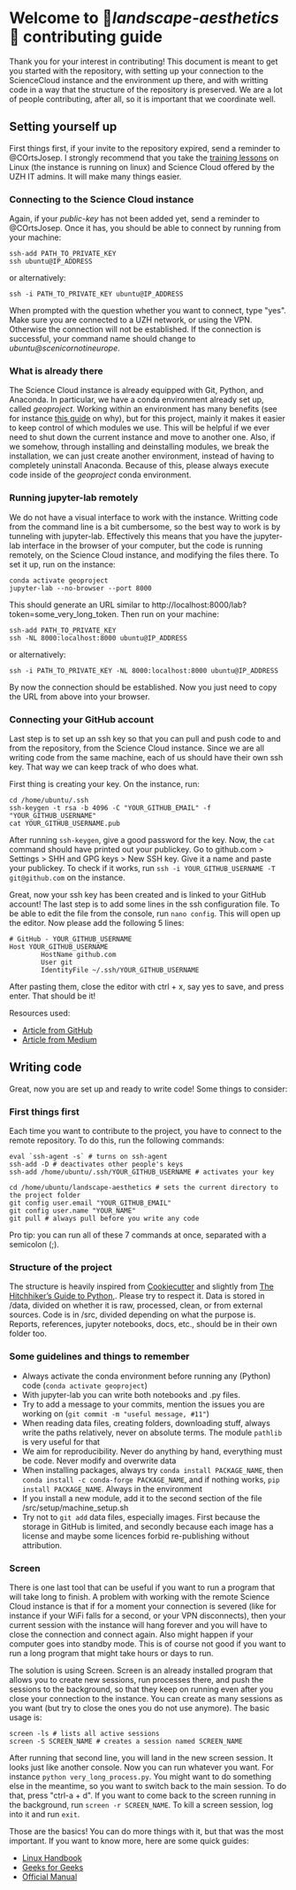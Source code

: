# Welcome to :evergreen_tree:_landscape-aesthetics_:evergreen_tree: contributing guide

Thank you for your interest in contributing! This document is meant to get you started with the repository, 
with setting up your connection to the ScienceCloud instance and the environment up there, and with 
writting code in a way that the structure of the repository is preserved. We are a lot of people contributing, after all,
so it is important that we coordinate well.

## Setting yourself up
First things first, if your invite to the repository expired, send a reminder to @COrtsJosep.
I strongly recommend that you take the [training lessons](https://www.zi.uzh.ch/en/teaching-and-research/science-it/computing/training.html)
on Linux (the instance is running on linux) and Science Cloud offered by the UZH IT admins. It will make 
many things easier.

### Connecting to the Science Cloud instance
Again, if your _public-key_ has not been added yet, send a reminder to @COrtsJosep. Once it has, you should be able to 
connect by running from your machine:
```
ssh-add PATH_TO_PRIVATE_KEY
ssh ubuntu@IP_ADDRESS
```
or alternatively:
```
ssh -i PATH_TO_PRIVATE_KEY ubuntu@IP_ADDRESS
```
When prompted with the question whether you want to connect, type "yes". Make sure you are connected to a UZH network,
or using the VPN. Otherwise the connection will not be established. If the connection is successful, your command
name should change to _ubuntu@scenicornotineurope_.

### What is already there
The Science Cloud instance is already equipped with Git, Python, and Anaconda. In particular, we have a conda environment
already set up, called _geoproject_. Working within an environment has many benefits (see for instance [this guide](https://www.freecodecamp.org/news/why-you-need-python-environments-and-how-to-manage-them-with-conda-85f155f4353c/)
on why), but for this project, mainly it makes it easier to keep control of which modules we use. This will be helpful
if we ever need to shut down the current instance and move to another one. Also, if we somehow,
through installing and deinstalling modules, we break the installation, we can just create another environment, instead of having
to completely uninstall Anaconda. Because of this, please always execute code inside of the _geoproject_ conda environment.

### Running jupyter-lab remotely
We do not have a visual interface to work with the instance. Writting code from the command line is a bit cumbersome,
so the best way to work is by tunneling with jupyter-lab. Effectively this means that you have the jupyter-lab interface
in the browser of your computer, but the code is running remotely, on the Science Cloud instance, and modifying the 
files there. To set it up, run on the instance:
```
conda activate geoproject
jupyter-lab --no-browser --port 8000
```
This should generate an URL similar to http://localhost:8000/lab?token=some_very_long_token.
Then run on your machine:
```
ssh-add PATH_TO_PRIVATE_KEY
ssh -NL 8000:localhost:8000 ubuntu@IP_ADDRESS
```
or alternatively:
```
ssh -i PATH_TO_PRIVATE_KEY -NL 8000:localhost:8000 ubuntu@IP_ADDRESS
```
 By now the connection should be established. Now you just need to copy the URL from above into your browser.

### Connecting your GitHub account
Last step is to set up an ssh key so that you can pull and push code to and from the repository, from the Science Cloud instance. 
Since we are all writing code from the same machine, each of us should have their own ssh key. That way we can keep track of who does what.

First thing is creating your key. On the instance, run:
```
cd /home/ubuntu/.ssh
ssh-keygen -t rsa -b 4096 -C "YOUR_GITHUB_EMAIL" -f "YOUR_GITHUB_USERNAME"
cat YOUR_GITHUB_USERNAME.pub
```
After running ```ssh-keygen```, give a good password for the key. Now, the ```cat``` command should have printed out your publickey. 
Go to github.com > Settings > SHH and GPG keys > New SSH key. Give it a name and paste your publickey. To check if it works, 
run ```ssh -i YOUR_GITHUB_USERNAME -T git@github.com``` on the instance. 

Great, now your ssh key has been created and is linked to your GitHub account! The last step is to add some lines in the ssh 
configuration file. To be able to edit the file from the console, run ```nano config```. This will open up the editor. Now
please add the following 5 lines:
```
# GitHub - YOUR_GITHUB_USERNAME
Host YOUR_GITHUB_USERNAME
        HostName github.com
        User git
        IdentityFile ~/.ssh/YOUR_GITHUB_USERNAME
```
After pasting them, close the editor with ctrl + x, say yes to save, and press enter. That should be it!

Resources used:
- [Article from GitHub](https://docs.github.com/en/account-and-profile/setting-up-and-managing-your-personal-account-on-github/managing-your-personal-account/managing-multiple-accounts)
- [Article from Medium](https://vivekumar08.medium.com/managing-multiple-github-accounts-on-a-single-machine-a-professional-guide-26eee841d411)

## Writing code
Great, now you are set up and ready to write code! Some things to consider:

### First things first
Each time you want to contribute to the project, you have to connect to the remote repository. To do this, run the following commands:
```
eval `ssh-agent -s` # turns on ssh-agent
ssh-add -D # deactivates other people's keys
ssh-add /home/ubuntu/.ssh/YOUR_GITHUB_USERNAME # activates your key

cd /home/ubuntu/landscape-aesthetics # sets the current directory to the project folder
git config user.email "YOUR_GITHUB_EMAIL"  
git config user.name "YOUR_NAME"
git pull # always pull before you write any code
```
Pro tip: you can run all of these 7 commands at once, separated with a semicolon (;).

### Structure of the project
The structure is heavily inspired from [Cookiecutter](https://cookiecutter-data-science.drivendata.org/v1/) and slightly from 
[The Hitchhiker’s Guide to Python,](https://docs.python-guide.org/writing/structure/). Please try to respect it. Data is stored in /data, divided on whether it is raw, processed, clean, or from external
sources. Code is in /src, divided depending on what the purpose is. Reports, references, jupyter notebooks, docs, etc., should be in their own folder too.

### Some guidelines and things to remember
- Always activate the conda environment before running any (Python) code (```conda activate geoproject```)
- With jupyter-lab you can write both notebooks and .py files.
- Try to add a message to your commits, mention the issues you are working on (```git commit -m "useful message, #11"```)
- When reading data files, creating folders, downloading stuff, always write the paths relatively, never on absolute terms. The module ```pathlib``` is very useful for that
- We aim for reproducibility. Never do anything by hand, everything must be code. Never modify and overwrite data
- When installing packages, always try ```conda install PACKAGE_NAME```, then ```conda install -c conda-forge PACKAGE_NAME```, and if nothing works, ```pip install PACKAGE_NAME```. Always in the environment
- If you install a new module, add it to the second section of the file /src/setup/machine_setup.sh
- Try not to ```git add``` data files, especially images. First because the storage in GitHub is limited, and secondly because each image has a license and maybe some licences forbid re-publishing without attribution. 

### Screen
There is one last tool that can be useful if you want to run a program that will take long to finish. A problem with 
working with the remote Science Cloud instance is that if for a moment your connection is severed (like for instance
if your WiFi falls for a second, or your VPN disconnects), then your current session with the instance will hang forever
and you will have to close the connection and connect again. Also might happen if your computer goes into standby mode.
This is of course not good if you want to run a long program that might take hours or days to run.

The solution is using Screen. Screen is an already installed program that allows you to create new sessions, run processes there,
and push the sessions to the background, so that they keep on running even after you close your connection to the instance. You
can create as many sessions as you want (but try to close the ones you do not use anymore).
The basic usage is:
```
screen -ls # lists all active sessions
screen -S SCREEN_NAME # creates a session named SCREEN_NAME
```
After running that second line, you will land in the new screen session. It looks just like another console. Now you can run
whatever you want. For instance ```python very_long_process.py```. You might want to do something else in the meantime, so 
you want to switch back to the main session. To do that, press "ctrl-a + d". If you want to come back to the screen
running in the background, run ```screen -r SCREEN_NAME```. To kill a screen session, log into it and run ```exit```.

Those are the basics! You can do more things with it, but that was the most important. If you want to know more, here 
are some quick guides:
- [Linux Handbook](https://linuxhandbook.com/screen-command/)
- [Geeks for Geeks](https://www.geeksforgeeks.org/screen-command-in-linux-with-examples/)
- [Official Manual](https://www.gnu.org/software/screen/manual/screen.html)

